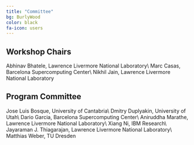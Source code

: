 ```yaml
---
title: "Committee"
bg: BurlyWood 
color: black
fa-icon: users
---
```


## Workshop Chairs

Abhinav Bhatele, Lawrence Livermore National Laboratory\\
Marc Casas, Barcelona Supercomputing Center\\
Nikhil Jain, Lawrence Livermore National Laboratory

## Program Committee

Jose Luis Bosque, University of Cantabria\\
Dmitry Duplyakin, University of Utah\\
Dario Garcia, Barcelona Supercomputing Center\\
Aniruddha Marathe, Lawrence Livermore National Laboratory\\
Xiang Ni, IBM Research\\
Jayaraman J. Thiagarajan, Lawrence Livermore National Laboratory\\
Matthias Weber, TU Dresden
